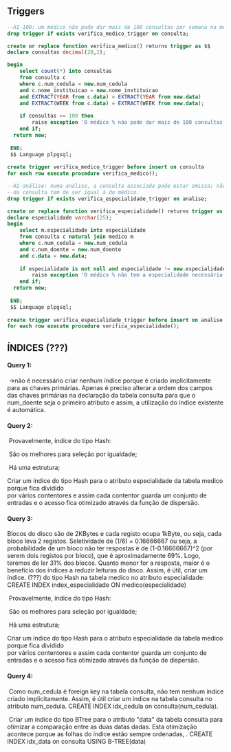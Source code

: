## Triggers
```sql
--RI-100: um médico não pode dar mais de 100 consultas por semana na mesma instituição
drop trigger if exists verifica_medico_trigger on consulta;

create or replace function verifica_medico() returns trigger as $$
declare consultas decimal(20,2);

begin
	select count(*) into consultas
	from consulta c
	where c.num_cedula = new.num_cedula
	and c.nome_instituicao = new.nome_instituicao
	and EXTRACT(YEAR from c.data) = EXTRACT(YEAR from new.data)
	and EXTRACT(WEEK from c.data) = EXTRACT(WEEK from new.data);
	
	if consultas >= 100 then
		raise exception 'O médico % não pode dar mais de 100 consultas por semana na mesma instituição.', new.num_cedula;
  	end if;
  return new;
 
 END;
 $$ Language plpgsql;
 
create trigger verifica_medico_trigger before insert on consulta
for each row execute procedure verifica_medico();
```

```sql
--RI-análise: numa análise, a consulta associada pode estar omissa; não estando, a especialidade
--da consulta tem de ser igual à do médico.
drop trigger if exists verifica_especialidade_trigger on analise;

create or replace function verifica_especialidade() returns trigger as $$
declare especialidade varchar(25);
begin
	select m.especialidade into especialidade
	from consulta c natural join medico m
	where c.num_cedula = new.num_cedula
	and c.num_doente = new.num_doente
	and c.data = new.data;
	
	if especialidade is not null and especialidade != new.especialidade then
		raise exception 'O médico % não tem a especialidade necessária para analisar.', new.num_cedula;
  	end if;
  return new;
 
 END;
 $$ Language plpgsql;
 
create trigger verifica_especialidade_trigger before insert on analise
for each row execute procedure verifica_especialidade();
```



## ÍNDICES (???)

#### Query 1: 

​	->não é necessário criar nenhum índice porque é criado implicitamente para as chaves primárias. Apenas é preciso alterar a ordem dos campos das chaves primárias na declaração da tabela consulta para que o num_doente seja o primeiro atributo e assim, a utilização do índice existente é automática.

#### Query 2:

​	Provavelmente, índice do tipo Hash:

​	São os melhores para seleção por igualdade;

​	Há uma estrutura;
 
 Criar um índice do tipo Hash para o atributo especialidade da tabela medico porque fica dividido            
 por vários contentores e assim cada contentor guarda um conjunto de entradas e o acesso fica otimizado 
 através da função de dispersão.

#### Query 3:
Blocos do disco são de 2KBytes e cada registo ocupa 1kByte, ou seja, cada bloco leva 2 registos. Seletividade de (1/6) = 0.16666667 ou seja, a probabilidade de um bloco não ter respostas é de (1-0.16666667)^2 (por serem dois registos por bloco), que é aproximadamente 69%. Logo, teremos de ler 31% dos blocos. Quanto menor for a resposta, maior é o benefício dos índices a reduzir leituras do disco. Assim, é útil, criar um índice.
(???) do tipo Hash na tabela medico no atributo especialidade:
CREATE INDEX index_especialidade ON medico(especialidade)

​	Provavelmente, índice do tipo Hash:

​	São os melhores para seleção por igualdade;

​	Há uma estrutura;
 
 Criar um índice do tipo Hash para o atributo especialidade da tabela medico porque fica dividido            
 por vários contentores e assim cada contentor guarda um conjunto de entradas e o acesso fica otimizado 
 através da função de dispersão.
 
 

#### Query 4:
​	Como num_cedula é foreign key na tabela consulta, não tem nenhum índice criado implicitamente. Assim, é útil criar um índice na tabela consulta no atributo num_cedula. 
CREATE INDEX idx_cedula on consulta(num_cedula).

​	Criar um índice do tipo BTree para o atributo "data" da tabela consulta para otimizar a comparação entre as duas datas dadas. Esta otimização acontece porque as folhas do índice estão sempre ordenadas, .
CREATE INDEX idx_data on consulta USING B-TREE(data)

	
